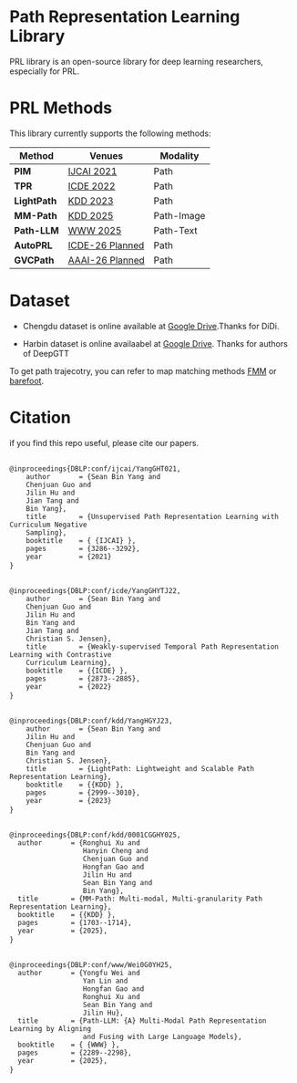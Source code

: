 # Path Representation Learning Library
PRL library is an open-source library for deep learning researchers, especially for PRL.

# PRL Methods

This library currently supports the following methods:

|Method | Venues | Modality |
|--------|--------|--------|
| **PIM**  | [IJCAI 2021](https://ijcai-21.org/index.html)  | Path  |
| **TPR**   |[ICDE 2022](https://icde2022.ieeecomputer.my/) | Path |
| **LightPath**  | [KDD 2023](https://kdd.org/kdd2023/index.html)  | Path |
| **MM-Path**   |[KDD 2025](https://kdd2025.kdd.org/) | Path-Image |
| **Path-LLM** |  [WWW 2025](https://www2025.thewebconf.org/)  | Path-Text |
| **AutoPRL**   |[ICDE-26 Planned](https://icde2026.github.io/) | Path  |
| **GVCPath**   |[AAAI-26 Planned](https://aaai.org/conference/aaai/aaai-26/) | Path  |



# Dataset 

- Chengdu dataset is online available at [Google Drive](https://drive.google.com/file/d/1xc1TKmEQ0VQ7daA6KVPri9J9OmsYLai_/view?usp=drive_link).Thanks for DiDi.

- Harbin dataset is online availaabel at [Google Drive](https://drive.google.com/file/d/1TqupyC0LVqUtGfoPuXmIjm2VUke1lx0b/view?usp=drive_link). Thanks for authors of DeepGTT

To get path trajecotry, you can refer to map matching methods [FMM](https://github.com/cyang-kth/fmm) or [barefoot](https://github.com/boathit/barefoot).

# Citation

if you find this repo useful, please cite our papers.

<pre> <code>
@inproceedings{DBLP:conf/ijcai/YangGHT021,
	author       = {Sean Bin Yang and
	Chenjuan Guo and
	Jilin Hu and
	Jian Tang and
	Bin Yang},
	title        = {Unsupervised Path Representation Learning with Curriculum Negative
	Sampling},
	booktitle    = { {IJCAI} },
	pages        = {3286--3292},
	year         = {2021}
} </code> </pre>

<pre> <code>
@inproceedings{DBLP:conf/icde/YangGHYTJ22,
	author       = {Sean Bin Yang and
	Chenjuan Guo and
	Jilin Hu and
	Bin Yang and
	Jian Tang and
	Christian S. Jensen},
	title        = {Weakly-supervised Temporal Path Representation Learning with Contrastive
	Curriculum Learning},
	booktitle    = {{ICDE} },
	pages        = {2873--2885},
	year         = {2022}
} </code> </pre>

<pre> <code>
@inproceedings{DBLP:conf/kdd/YangHGYJ23,
	author       = {Sean Bin Yang and
	Jilin Hu and
	Chenjuan Guo and
	Bin Yang and
	Christian S. Jensen},
	title        = {LightPath: Lightweight and Scalable Path Representation Learning},
	booktitle    = {{KDD} },
	pages        = {2999--3010},
	year         = {2023}
} </code> </pre>

<pre> <code>
@inproceedings{DBLP:conf/kdd/0001CGGHY025,
  author       = {Ronghui Xu and
                  Hanyin Cheng and
                  Chenjuan Guo and
                  Hongfan Gao and
                  Jilin Hu and
                  Sean Bin Yang and
                  Bin Yang},
  title        = {MM-Path: Multi-modal, Multi-granularity Path Representation Learning},
  booktitle    = {{KDD} },
  pages        = {1703--1714},
  year         = {2025},
} </code> </pre>

<pre> <code>
@inproceedings{DBLP:conf/www/Wei0G0YH25,
  author       = {Yongfu Wei and
                  Yan Lin and
                  Hongfan Gao and
                  Ronghui Xu and
                  Sean Bin Yang and
                  Jilin Hu},
  title        = {Path-LLM: {A} Multi-Modal Path Representation Learning by Aligning
                  and Fusing with Large Language Models},
  booktitle    = { {WWW} },
  pages        = {2289--2298},
  year         = {2025},
} </code> </pre>


